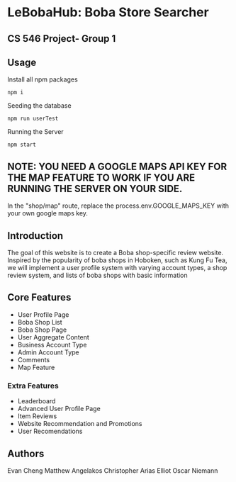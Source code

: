# LeBobaHub: Boba Store Searcher

## CS 546 Project- Group 1

## Usage
Install all npm packages
```
npm i
```
Seeding the database
```
npm run userTest
```
Running the Server
```
npm start
```

## NOTE: YOU NEED A GOOGLE MAPS API KEY FOR THE MAP FEATURE TO WORK IF YOU ARE RUNNING THE SERVER ON YOUR SIDE. 
In the "shop/map" route, replace the process.env.GOOGLE_MAPS_KEY with your own google maps key.

## Introduction
The goal of this website is to create a Boba shop-specific review website. Inspired by the popularity of boba shops in Hoboken, such as Kung Fu Tea, we will implement a user profile system with varying account types, a shop review system, and lists of boba shops with basic information

## Core Features
- User Profile Page
- Boba Shop List
- Boba Shop Page
- User Aggregate Content
- Business Account Type
- Admin Account Type
- Comments
- Map Feature

### Extra Features
- Leaderboard
- Advanced User Profile Page
- Item Reviews
- Website Recommendation and Promotions
- User Recomendations

## Authors
Evan Cheng
Matthew Angelakos
Christopher Arias
Elliot Oscar Niemann
